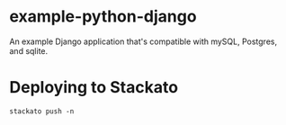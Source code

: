 example-python-django
=====================

An example Django application that's compatible with mySQL, Postgres, and sqlite.

# Deploying to Stackato

`stackato push -n`
